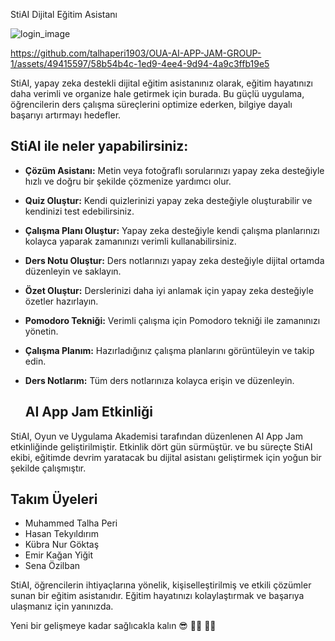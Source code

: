  StiAI Dijital Eğitim Asistanı

![login_image](https://github.com/talhaperi1903/OUA-AI-APP-JAM-GROUP-1/assets/49415597/9f464037-70d7-43a7-a060-2c501e6964b4)




https://github.com/talhaperi1903/OUA-AI-APP-JAM-GROUP-1/assets/49415597/58b54b4c-1ed9-4ee4-9d94-4a9c3ffb19e5




StiAI, yapay zeka destekli dijital eğitim asistanınız olarak, eğitim hayatınızı daha verimli ve organize hale getirmek için burada. Bu güçlü uygulama, öğrencilerin ders çalışma süreçlerini optimize ederken, bilgiye dayalı başarıyı artırmayı hedefler.

## StiAI ile neler yapabilirsiniz:

- **Çözüm Asistanı:** Metin veya fotoğraflı sorularınızı yapay zeka desteğiyle hızlı ve doğru bir şekilde çözmenize yardımcı olur.
- **Quiz Oluştur:** Kendi quizlerinizi yapay zeka desteğiyle oluşturabilir ve kendinizi test edebilirsiniz.
- **Çalışma Planı Oluştur:** Yapay zeka desteğiyle kendi çalışma planlarınızı kolayca yaparak zamanınızı verimli kullanabilirsiniz.
- **Ders Notu Oluştur:** Ders notlarınızı yapay zeka desteğiyle dijital ortamda düzenleyin ve saklayın.
- **Özet Oluştur:** Derslerinizi daha iyi anlamak için yapay zeka desteğiyle özetler hazırlayın.
- **Pomodoro Tekniği:** Verimli çalışma için Pomodoro tekniği ile zamanınızı yönetin.
- **Çalışma Planım:** Hazırladığınız çalışma planlarını görüntüleyin ve takip edin.
- **Ders Notlarım:** Tüm ders notlarınıza kolayca erişin ve düzenleyin.

  ## AI App Jam Etkinliği

StiAI, Oyun ve Uygulama Akademisi tarafından düzenlenen AI App Jam etkinliğinde geliştirilmiştir. Etkinlik dört gün sürmüştür. ve bu süreçte StiAI ekibi, eğitimde devrim yaratacak bu dijital asistanı geliştirmek için yoğun bir şekilde çalışmıştır.

## Takım Üyeleri
- Muhammed Talha Peri
- Hasan Tekyıldırım
- Kübra Nur Göktaş
- Emir Kağan Yiğit
- Sena Özilban


StiAI, öğrencilerin ihtiyaçlarına yönelik, kişiselleştirilmiş ve etkili çözümler sunan bir eğitim asistanıdır. Eğitim hayatınızı kolaylaştırmak ve başarıya ulaşmanız için yanınızda.

Yeni bir gelişmeye kadar sağlıcakla kalın 😎 👨‍💻 🙋‍♂️
